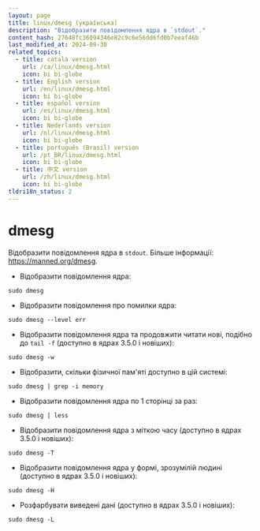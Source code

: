 ```yaml
---
layout: page
title: linux/dmesg (українська)
description: "Відобразити повідомлення ядра в `stdout`."
content_hash: 27648fc36094346e82c9c6e56dd6fd0b7eeaf46b
last_modified_at: 2024-09-30
related_topics:
  - title: català version
    url: /ca/linux/dmesg.html
    icon: bi bi-globe
  - title: English version
    url: /en/linux/dmesg.html
    icon: bi bi-globe
  - title: español version
    url: /es/linux/dmesg.html
    icon: bi bi-globe
  - title: Nederlands version
    url: /nl/linux/dmesg.html
    icon: bi bi-globe
  - title: português (Brasil) version
    url: /pt_BR/linux/dmesg.html
    icon: bi bi-globe
  - title: 中文 version
    url: /zh/linux/dmesg.html
    icon: bi bi-globe
tldri18n_status: 2
---
```

# dmesg

Відобразити повідомлення ядра в `stdout`.
Більше інформації: <https://manned.org/dmesg>.

- Відобразити повідомлення ядра:

`sudo dmesg`

- Відобразити повідомлення про помилки ядра:

`sudo dmesg --level err`

- Відобразити повідомлення ядра та продовжити читати нові, подібно до `tail -f` (доступно в ядрах 3.5.0 і новіших):

`sudo dmesg -w`

- Відобразити, скільки фізичної пам'яті доступно в цій системі:

`sudo dmesg | grep -i memory`

- Відобразити повідомлення ядра по 1 сторінці за раз:

`sudo dmesg | less`

- Відобразити повідомлення ядра з міткою часу (доступно в ядрах 3.5.0 і новіших):

`sudo dmesg -T`

- Відобразити повідомлення ядра у формі, зрозумілій людині (доступно в ядрах 3.5.0 і новіших):

`sudo dmesg -H`

- Розфарбувати виведені дані (доступно в ядрах 3.5.0 і новіших):

`sudo dmesg -L`
